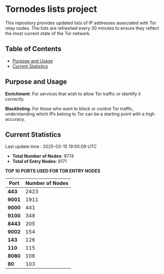 # Tornodes lists project

This repository provides updated lists of IP addresses associated with Tor relay nodes. The lists are refreshed every 30 minutes to ensure they reflect the most current state of the Tor network.

## Table of Contents

- [Purpose and Usage](#purpose-and-usage)
- [Current Statistics](#current-statistics)


## Purpose and Usage

**Enrichment**: For services that wish to allow Tor traffic or identify it correctly.

**Blacklisting**: For those who want to block or control Tor traffic, understanding which IPs belong to Tor can be a starting point with a high accuracy.

## Current Statistics

Last update time : 2025-03-15 19:00:09 UTC

- **Total Number of Nodes**: 9774
- **Total of Entry Nodes**: 8171

**TOP 10 PORTS USED FOR TOR ENTRY NODES**

| **Port** | **Number of Nodes** |
|------|-----------------|
| **443**   | 2423  |
| **9001**   | 1911  |
| **9000**   | 441  |
| **9100**   | 348  |
| **8443**   | 205  |
| **9002**   | 154  |
| **143**   | 126  |
| **110**   | 115  |
| **8080**   | 106  |
| **80**   | 103  |

